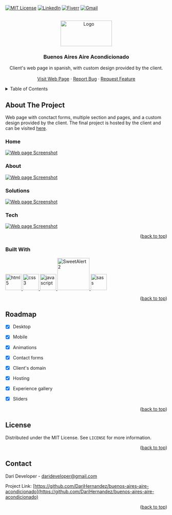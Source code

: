 <a name="readme-top"></a>

[![MIT License][license-shield]][license-url]
[![LinkedIn][linkedin-shield]][linkedin-url]
[![Fiverr][fiverr-shield]][fiverr-url]
[![Gmail][gmail-shield]][gmail-url]

<!-- PROJECT LOGO -->
<br />
<div align="center">
  <a href="https://github.com/DariHernandez/buenos-aires-aire-acondicionado">
    <img src="./imgs/logo.jpg" alt="Logo" width="160" height="80">
  </a>

  <h3 align="center">Buenos Aires Aire Acondicionado</h3>

  <p align="center">
    Client's web page in spanish, with custom design provided by the client.
    <br />
    <br />
    <a href="https://darideveloper.github.io/buenos-aires-aire-acondicionado/">Visit Web Page</a>
    ·
    <a href="https://github.com/DariHernandez/buenos-aires-aire-acondicionado/issues">Report Bug</a>
    ·
    <a href="https://github.com/DariHernandez/buenos-aires-aire-acondicionado/issues">Request Feature</a>
  </p>
</div>



<!-- TABLE OF CONTENTS -->
<details>
  <summary>Table of Contents</summary>
  <ol>
    <li>
      <a href="#about-the-project">About The Project</a>
      <ul>
        <li><a href="#built-with">Built With</a></li>
      </ul>
    </li>
    <li><a href="#roadmap">Roadmap</a></li>
    <li><a href="#license">License</a></li>
    <li><a href="#contact">Contact</a></li>
  </ol>
</details>



<!-- ABOUT THE PROJECT -->
## About The Project

Web page with conctact forms, multiple section and pages, and a custom design provided by the client. The final project is hosted by the client and can be visited [here](https://darideveloper.github.io/buenos-aires-aire-acondicionado/).

### Home

[![Web page Screenshot][product-screenshot-home]](https://darideveloper.github.io/buenos-aires-aire-acondicionado/)

### About

[![Web page Screenshot][product-screenshot-about]](https://darideveloper.github.io/buenos-aires-aire-acondicionado/)

### Solutions

[![Web page Screenshot][product-screenshot-solutions]](https://darideveloper.github.io/buenos-aires-aire-acondicionado/)

### Tech

[![Web page Screenshot][product-screenshot-tech]](https://darideveloper.github.io/buenos-aires-aire-acondicionado/)







<p align="right">(<a href="#readme-top">back to top</a>)</p>



### Built With

<div>
<a href="https://developer.mozilla.org/es/docs/Web/HTML">
  <img src="https://cdn.svgporn.com/logos/html-5.svg" width="50" alt="html5" title="html5">
</a>
<a href="https://developer.mozilla.org/es/docs/Web/CSS">
  <img src="https://cdn.svgporn.com/logos/css-3.svg" width="50" alt="css3" title="css3">
</a>
<a href="https://developer.mozilla.org/es/docs/Web/javascript">
  <img src="https://cdn.svgporn.com/logos/javascript.svg" width="50" alt="javascript" title="javascript">
</a>
<a href="https://sweetalert2.github.io/">
  <img src="https://github.com/sweetalert2/sweetalert2/raw/main/assets/swal2-logo.png" width="100" alt="SweetAlert2" title="SweetAlert2">
</a>
<a href="https://sass-lang.com/">
  <img src="https://cdn.svgporn.com/logos/sass.svg" width="50" alt="sass" title="sass">
</a>
</div>

<p align="right">(<a href="#readme-top">back to top</a>)</p>

<!-- ROADMAP -->
## Roadmap

- [x] Desktop
- [x] Mobile
- [x] Animations
- [x] Contact forms
- [x] Client's domain
- [x] Hosting
- [x] Experience gallery
- [x] Sliders


<p align="right">(<a href="#readme-top">back to top</a>)</p>


<!-- LICENSE -->
## License

Distributed under the MIT License. See `LICENSE` for more information.

<p align="right">(<a href="#readme-top">back to top</a>)</p>



<!-- CONTACT -->
## Contact

Dari Developer - darideveloper@gmail.com

Project Link: [https://github.com/DariHernandez/buenos-aires-aire-acondicionado](https://github.com/DariHernandez/buenos-aires-aire-acondicionado)

<p align="right">(<a href="#readme-top">back to top</a>)</p>



<!-- MARKDOWN LINKS & IMAGES -->
<!-- https://www.markdownguide.org/basic-syntax/#reference-style-links -->
[license-shield]: https://img.shields.io/github/license/DariHernandez/buenos-aires-aire-acondicionado.svg?style=for-the-badge
[license-url]: https://github.com/DariHernandez/buenos-aires-aire-acondicionado/blob/master/LICENSE.txt
[linkedin-shield]: https://img.shields.io/badge/-LinkedIn-black.svg?style=for-the-badge&logo=linkedin&colorB=555
[linkedin-url]: https://linkedin.com/in/francisco-dari-hernandez-6456b6181
[product-screenshot-home]: ./imgs/screenshots/home.png
[product-screenshot-about]: ./imgs/screenshots/about.png
[product-screenshot-solutions]: ./imgs/screenshots/solutions.png
[product-screenshot-tech]: ./imgs/screenshots/tech.png
[gmail-shield]: https://img.shields.io/badge/-gmail-black.svg?style=for-the-badge&logo=gmail&colorB=555&logoColor=white
[fiverr-shield]: https://img.shields.io/badge/-fiverr-black.svg?style=for-the-badge&logo=fiverr&colorB=555&logoColor=white
[gmail-url]: mailto:darideveloper@gmail.com
[fiverr-url]: https://www.fiverr.com/darideveloper